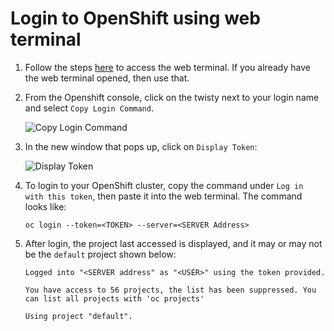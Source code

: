 # Login to OpenShift using web terminal

1. Follow the steps [here](web-terminal.md) to access the web terminal. If you already have the web terminal opened, then use that.

1. From the Openshift console, click on the twisty next to your login name and select `Copy Login Command`.

    ![Copy Login Command](https://github.com/IBM/openshift-workshop-was/blob/master/labs/Openshift/IntroOpenshift/images/CopyLoginCommand.jpg?raw=true)

1. In the new window that pops up, click on `Display Token`:

    ![Display Token](https://github.com/IBM/openshift-workshop-was/blob/master/labs/Openshift/IntroOpenshift/images/DisplayToken.jpg?raw=true)

1. To login to your OpenShift cluster, copy the command under `Log in with this token`, then paste it into the web terminal. The command looks like:

    ```
    oc login --token=<TOKEN> --server=<SERVER Address>
    ```

1. After login, the project last accessed is displayed, and it may or may not be the `default` project shown below:

    ```
    Logged into "<SERVER address" as "<USER>" using the token provided.

    You have access to 56 projects, the list has been suppressed. You can list all projects with 'oc projects'
    
    Using project "default".
    ```

